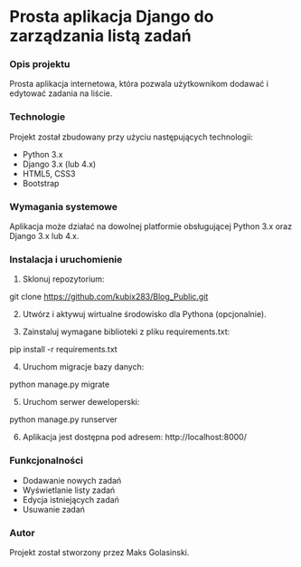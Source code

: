 # Prosta aplikacja Django do zarządzania listą zadań
### Opis projektu
Prosta aplikacja internetowa, która pozwala użytkownikom dodawać i edytować zadania na liście.

### Technologie
Projekt został zbudowany przy użyciu następujących technologii:

* Python 3.x
* Django 3.x (lub 4.x)
* HTML5, CSS3
* Bootstrap 

### Wymagania systemowe
Aplikacja może działać na dowolnej platformie obsługującej Python 3.x oraz Django 3.x lub 4.x.

### Instalacja i uruchomienie
1. Sklonuj repozytorium:

git clone https://github.com/kubix283/Blog_Public.git

2. Utwórz i aktywuj wirtualne środowisko dla Pythona (opcjonalnie).

3. Zainstaluj wymagane biblioteki z pliku requirements.txt:

pip install -r requirements.txt

4. Uruchom migracje bazy danych:

python manage.py migrate

5. Uruchom serwer deweloperski:

python manage.py runserver

6. Aplikacja jest dostępna pod adresem: http://localhost:8000/

### Funkcjonalności
* Dodawanie nowych zadań
* Wyświetlanie listy zadań
* Edycja istniejących zadań
* Usuwanie zadań

### Autor
Projekt został stworzony przez Maks Golasinski.

